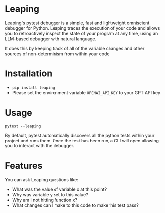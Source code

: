 # Leaping

Leaping's pytest debugger is a simple, fast and lightweight omniscient debugger for Python. Leaping traces the execution of your code
and allows you to retroactively inspect the state of your program at any time, using an LLM-based debugger with natural language. 

It does this by keeping track of all of the variable changes and other sources of non-determinism from within your code. 

# Installation
- ``pip install leaping``
- Please set the environment variable `OPENAI_API_KEY` to your GPT API key

# Usage
``
pytest --leaping
``  

By default, pytest automatically discovers all the python tests within your project and runs them. Once the test has been run, a CLI will open allowing you
to interact with the debugger.



# Features
You can ask Leaping questions like:
- What was the value of variable x at this point?
- Why was variable y set to this value?
- Why am I not hitting function x?
- What changes can I make to this code to make this test pass?



